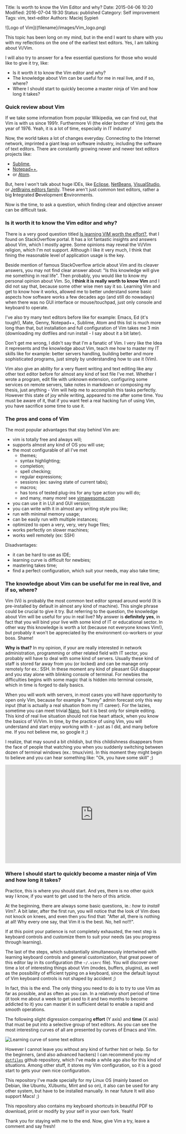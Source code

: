 Title:      Is worth to know the Vim Editor and why?
Date:       2015-04-06 10:20
Modified:   2016-07-04 19:30
Status:     published
Category:   Self improvement
Tags:       vim, text-editor
Authors:    Maciej Sypień
<!-- Summary:    I'll try to gather all my current experience about writing the code, also writing in many text editors and finally express my opinion that is that worth to learn Vi/Vim.  -->


<div class="intro-article-image-sm" markdown="1">
  ![Logo of Vim]({filename}/images/Vim_logo.png)
</div>

This topic has been long on my mind, but in the end I want to share with you with my reflections on the one of the earliest text editors. Yes, I am talking about Vi/Vim.

I will also try to answer for a few essential questions for those who would like to give it try, like:

- Is it worth it to know the Vim editor and why?
- The knowledge about Vim can be useful for me in real live, and if so, where?
- Where I should start to quickly become a master ninja of Vim and how long it takes?


### Quick review about Vim

If we take some information from popular Wikipedia, we can find out, that Vim is with us since 1991r. Furthermore Vi (the elder brother of Vim) gets the year of 1976. Yeah, it is a lot of time, especially in IT industry!

Now, the world takes a lot of changes everyday. Connecting to the Internet network, imprinted a giant leap on software industry, including the software of text editors. There are constantly growing newer and newer text editors projects like:

*   [Sublime][3],
*   [Notepad++][2],
*   or [Atom][4].

But, here I won't talk about huge IDEs, like [Eclipse](), [NetBeans](), [VisualStudio](), or [JetBrains editors family](). These aren't just common text editors, rather a big **I**ntegrated **D**evelopment **E**nvironments.

Now is the time, to ask a question, which finding clear and objective answer can be difficult task.


### Is it worth it to know the Vim editor and why?

There is a very good question titled [Is learning VIM worth the effort?][5], that I found on StackOverflow portal. It has a lot fantastic insights and answers about Vim, which I mostly agree. Some opinions may reveal the Vi/Vim religion, which I'm not support. Although I like it very much, I think that fining the reasonable level of application usage is the key.

Beside mention of famous StackOverflow article about Vim and its cleaver answers, you may not find clear answer about: "Is this knowledge will give me something in real life". Then probably, you would like to know my personal opinion about Vim. So, **I think it is really worth to know Vim** and I did not say that, because some other wise men say it so. Learning Vim and get to know how it works, allowed me to better understand some basic aspects how software works a few decades ago (and still do nowadays) when there was no GUI interface or mouse/touchpad, just only console and keyboard to operate.

I've also try many text editors before like for example: Emacs, Ed (it's tough!), Mate, Genny, Notepad++, Sublime, Atom and this list is much more long than that, but installation and full configuration of Vim takes me 3 min (downloading my dotfiles and run install - I say about it a bit later).

Don't get me wrong, I didn't say that I'm a fanatic of Vim. I very like the Idea it represents and the knowledge about Vim, teach me how to master my IT skills like for example: better servers handling, building better and more sophisticated programs, just simply by understanding how to use it (Vim).

Vim also give an ability for a very fluent writing and text editing like any other text editor before for almost any kind of text file I've met. Whether I wrote a program, edit file with unknown extension, configuring some services on remote servers, take notes in markdown or composing my thesis, just anything - Vim will help me to accomplish this tasks perfectly. However this state of joy while writing, appeared to me after some time. You must be aware of it, that if you want feel a real hacking fun of using Vim, you have sacrifice some time to use it.

### The pros and cons of Vim

The most popular advantages that stay behind Vim are:

-   vim is totally free and always will;
-   supports almost any kind of OS you will use;
-   the most configurable of all I've met
    -   themes;
    -   syntax highlighting;
    -   completion;
    -   spell checking;
    -   regular expressions;
    -   sessions (ex: saving state of current tabs);
    -   macros;
    -   has tons of tested plug-ins for any type action you will do;
    -   and many, many more! see [vimawesome.com][vimawesome-webpage]
-   you can use it in LUI and GUI version;
-   you can write with it in almost any writing style you like;
-   run with minimal memory usage;
-   can be easily run with multiple instances;
-   optimized to open a very, very, very huge files;
-   works perfectly on slower machines;
-   works well remotely (ex: SSH)

Disadvantages:

-   it can be hard to use as IDE;
-   learning curve is difficult for newbies;
-   mastering takes time;
-   find a perfect configuration, which suit your needs, may also take time;


### The knowledge about Vim can be useful for me in real live, and if so, where?

Vim (Vi) is probably the most common text editor spread around world (It is pre-installed by default in almost any kind of machine). This single phrase could be crucial to give it try. But referring to the question, the knowledge about Vim will be useful for you in real live? My answer is **definitely yes**, in fact that you will bind your live with some kind of IT or educational sector. In other way this knowledge is worth a lot (because not everyone knows Vim!), but probably it won't be appreciated by the environment co-workers or your boss. Shame!

**Why is that?** In my opinion, if your are really interested in network administration, programming or other related field with IT sector, you probably will have to deal with some kind of servers. Usually these kind of staff is stored far away from you (or locked) and can be manage only remotely for ex.: SSH. In these moment any kind of pleasant GUI disappear and you stay alone with blinking console of terminal. For newbies the difficulties begins with some magic that is hidden into terminal console, which in time is forged to daily basics.

When you will work with servers, in most cases you will have opportunity to open only Vim, because for example a "funny" admin forecast only this way input (that is actually a real situation from my IT career). For the lazies, sometime you can meet trivial [Nano][6], but it is best only for simple editing. This kind of real live situation should not rise heart attack, when you know the basics of Vi/Vim. In time, by the practice of using Vim, you will understand and start enjoy working with it - just as I did, and many before me. If you not believe me, so google it ;)

I realize, that may sound a bit childish, but this childishness disappears from the face of people that watching you when you suddenly switching between dozen of terminal windows (ex.: tmux/vim). In this moment they might begin to believe and you can hear something like: "Ok, you have some skill" ;)

<div class="videoWrapper">
  <iframe width="560" height="315" src="https://www.youtube.com/embed/7KLlFhuFNkY" frameborder="0" allowfullscreen></iframe>
</div>


### Where I should start to quickly become a master ninja of Vim and how long it takes?

Practice, this is where you should start. And yes, there is no other quick way I know, if you want to get used to the hero of this article.

At the beginning, there are always some basic questions, ie.: *how to install Vim?*. A bit later, after the first run, you will notice that the look of Vim does not knock on knees, and even then you find that: "After all, there is nothing at all! Why every one say, that Vim it is the best. No, hell no!!!".

If at this point your patience is not completely exhausted, the next step is keyboard controls and customize them to suit your needs (as you progress through learning).

The last of the steps, which substantially simultaneously intertwined with learning keyboard controls and general customization, that great power of this editor lay in its configuration (the `~/.vimrc` file). You will discover over time a lot of interesting things about Vim (modes, buffers, plugins), as well as the possibility of efficient typing on a keyboard, since the default layout of Vim keyboard controls is not shaped by accident ;)

In fact, this is the end. The only thing you need to do is to try to use Vim as far as possible, and as often as you can. In a relatively short period of time (it took me about a week to get used to it and two months to become addicted to it) you can master it in sufficient detail to enable a rapid and smooth operations.

The following slight digression comparing **effort** (Y axis) and **time** (X axis) that must be put into a selective group of text editors. As you can see the most interesting curves of all are presented by curves of Emacs and Vim.

![Learning curve of some text editors]({filename}/images/text_editors.jpg)

However I cannot leave you without any kind of further hint or help. So for the beginners, (and also advanced hackers) I can recommend you my [`dotfiles`][8] github repository, which I've made a while ago also for this kind of situations. Among other stuff, it stores my Vim configuration, so it is a good start to gets your own nice configuration.

This repository I've made specially for my Linux OS (mainly based on Debian, like Ubuntu, XUbuntu, Mint and so on), it also can be used for any other system, but have to be installed manually. In near future It will also support Macs! ;)

This repository also contains my keyboard shortcuts in beautiful PDF to download, print or modify by your self in your own fork. Yeah!

Thank you for staying with me to the end. Now, give Vim a try, leave a comment and say fresh!


 [1]: http://www.microsoft.com/microsoft-hololens/en-us
 [2]: http://notepad-plus-plus.org/
 [3]: http://www.sublimetext.com/
 [4]: https://atom.io/
 [5]: http://stackoverflow.com/questions/597077/is-learning-vim-worth-the-effort
 [6]: http://www.nano-editor.org/
 [7]: https://github.com/egel/code-wiki/blob/master/programs/vim/vim.md
 [8]: https://github.com/egel/dot-files
 [vimawesome-webpage]: http://vimawesome.com/
